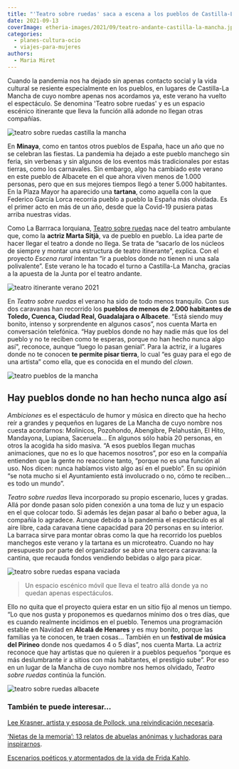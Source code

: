 ```yaml
---
title: "'Teatro sobre ruedas' saca a escena a los pueblos de Castilla-La Mancha"
date: 2021-09-13
coverImage: etheria-images/2021/09/teatro-andante-castilla-la-mancha.jpg
categories: 
  - planes-cultura-ocio
  - viajes-para-mujeres
authors: 
  - Maria Miret
---
```


Cuando la pandemia nos ha dejado sin apenas contacto social y la vida cultural se resiente especialmente en los pueblos, en lugares de Castilla-La Mancha de cuyo nombre apenas nos acordamos ya, este verano ha vuelto el espectáculo. Se denomina 'Teatro sobre ruedas' y es un espacio escénico itinerante que lleva la función allá adonde no llegan otras compañías.

![teatro sobre ruedas castilla la mancha](etheria-images/2021/09/teatro-andante-castilla-la-mancha.jpg "Teatro sobre ruedas en Castilla-La Mancha.")

En **Minaya**, como en tantos otros pueblos de España, hace un año que no se celebran 
las fiestas. La pandemia ha dejado a este pueblo manchego sin feria, sin verbenas y sin 
algunos de los eventos más tradicionales por estas tierras, como los carnavales. Sin 
embargo, algo ha cambiado este verano en este pueblo de Albacete en el que ahora viven 
menos de 1.000 personas, pero que en sus mejores tiempos llegó a tener 5.000 habitantes. 
En la Plaza Mayor ha aparecido una **tartana**, como aquella con la que Federico García 
Lorca recorría pueblo a pueblo la España más olvidada. Es el primer acto en más de un 
año, desde que la Covid-19 pusiera patas arriba nuestras vidas. 

Como La Barrraca lorquiana, [Teatro sobre ruedas](https://teatrosobreruedas.com/) nace 
del teatro ambulante que, como la **actriz Marta Sitjà**, va de pueblo en pueblo. La 
idea parte de hacer llegar el teatro a donde no llega. Se trata de “sacarlo de los 
núcleos de siempre y montar una estructura de teatro itinerante”, explica. Con el 
proyecto _Escena rural_ intentan “ir a pueblos donde no tienen ni una sala polivalente”. 
Este verano le ha tocado el turno a Castilla-La Mancha, gracias a la apuesta de la Junta 
por el teatro andante. 

![teatro itinerante verano 2021](etheria-images/2021/09/teatro-andante-pueblos.jpg "Actuación del teatro itinerante en Castilla-La Mancha.")

En _Teatro sobre ruedas_ el verano ha sido de todo menos tranquilo. Con sus dos 
caravanas han recorrido los **pueblos de menos de 2.000 habitantes de Toledo, Cuenca, 
Ciudad Real, Guadalajara o Albacete**. “Está siendo muy bonito, intenso y sorprendente 
en algunos casos”, nos cuenta Marta en conversación telefónica. “Hay pueblos donde no 
hay nadie más que los del pueblo y no te reciben como te esperas, porque no han hecho 
nunca algo así", reconoce, aunque “luego lo pasan genial”. Para la actriz, ir a lugares 
donde no te conocen **te permite pisar tierra**, lo cual “es guay para el ego de una 
artista” como ella, que es conocida en el mundo del _clown_. 

![teatro pueblos de la mancha](etheria-images/2021/09/teatro-itinerante-pueblos-la-mancha.jpg "Objetivo: llevar el teatro a pueblos de menos de 2.000 habitantes.")

## Hay pueblos donde no han hecho nunca algo así

_Ambiciones_ es el espectáculo de humor y música en directo que ha hecho reír a grandes 
y pequeños en lugares de La Mancha de cuyo nombre nos cuesta acordarnos: Molinicos, 
Pozohondo, Abengibre, Pelahustán, El Hito, Mandayona, Lupiana, Saceruela… En algunos 
sólo había 20 personas, en otros la acogida ha sido masiva. “A esos pueblos llegan 
muchas animaciones, que no es lo que hacemos nosotros”, por eso en la compañía entienden 
que la gente no reaccione tanto, “porque no es una función al uso. Nos dicen: nunca 
habíamos visto algo así en el pueblo”. En su opinión “se nota mucho si el Ayuntamiento 
está involucrado o no, cómo te reciben… es todo un mundo”. 

_Teatro sobre ruedas_ lleva incorporado su propio escenario, luces y gradas. Allá por 
donde pasan solo piden conexión a una toma de luz y un espacio en el que colocar todo. 
Si además les dejan pasar al baño o beber agua, la compañía lo agradece. Aunque debido a 
la pandemia el espectáculo es al aire libre, cada caravana tiene capacidad para 20 
personas en su interior. La barraca sirve para montar obras como la que ha recorrido los 
pueblos manchegos este verano y la tartana es un microteatro. Cuando no hay presupuesto 
por parte del organizador se abre una tercera caravana: la cantina, que recauda fondos 
vendiendo bebidas o algo para picar. 

![teatro sobre ruedas espana vaciada](etheria-images/2021/09/Teatro-sobre-ruedas-la-mancha.jpg "'Teatro sobre ruedas' también llega a festivales y otros eventos nacionales.")

> Un espacio escénico móvil que lleva el teatro allá donde ya no quedan apenas 
> espectáculos. 

Ello no quita que el proyecto quiera estar en un sitio fijo al menos un tiempo. “Lo que 
nos gusta y proponemos es quedarnos mínimo dos o tres días, que es cuando realmente 
incidimos en el pueblo. Tenemos una programación estable en Navidad en **Alcalá de 
Henares** y es muy bonito, porque las familias ya te conocen, te traen cosas… También en 
un **festival de música del Pirineo** donde nos quedamos 4 o 5 días”, nos cuenta Marta. 
La actriz reconoce que hay artistas que no quieren ir a pueblos pequeños “porque es más 
deslumbrante ir a sitios con más habitantes, el prestigio sube”. Por eso en un lugar de 
la Mancha de cuyo nombre nos hemos olvidado, _Teatro sobre ruedas_ continúa la función. 

![teatro sobre ruedas albacete](etheria-images/2021/09/Teatro-sobre-ruedas-verano.jpg "Este verano han llegado incluso a pueblos de 20 habitantes.")

### También te puede interesar...

[Lee Krasner, artista y esposa de Pollock, una reivindicación 
necesaria](https://etheriamagazine.com/2021/08/06/lee-krasner-inspira-el-color-de-tu-nombre/). 

[](https://etheriamagazine.com/2021/08/23/productos-gastronomia-leon/)[‘Nietas de la 
memoria’: 13 relatos de abuelas anónimas y luchadoras para 
inspirarnos](https://etheriamagazine.com/2021/03/08/libro-nietas-de-la-memoria-historias-mujeres-en-posguerra/). 

[Escenarios poéticos y atormentados de la vida de Frida 
Kahlo](https://etheriamagazine.com/2021/02/15/biografia-y-ruta-frida-kahlo-mexico/).
